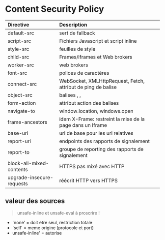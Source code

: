 # Content Security Policy

| Directive  | Description          | 
| :--------------- |:---------------| 
| default-src  |   sert de fallback      |  
| script-src  | Fichiers Javascript et script inline  | 
| style-src  | feuilles de style         | 
| child-src  | Frames/Iframes et Web brokers | 
| worker-src  | web brokers      | 
| font-src  | polices de caractères  | 
| connect-src  | WebSocket, XMLHttpRequest, Fetch, attribut de ping de balise <a>  | 
| object-src  | balises <object>, <embed>, <applet>   | 
| form-action  | attribut action des balises <form>   | 
| navigate-to  | window.location, windows.open        | 
| frame-ancestors  | idem X-Frame: restreint la mise de la page dans un Iframe     | 
| base-uri  | url de base pour les url relatives      | 
| report-uri | endpoints des rapports de signalement  |
| report-to | groupe de reporting des rapports de signalement |
| block-all-mixed-contents | HTTPS pas mixé avec HTTP |
| upgrade-insecure-requests | réécrit HTTP vers HTTPS |

## valeur des sources

> unsafe-inline et unsafe-eval à proscrire ! 

* 'none' = doit etre seul, restriction totale
* 'self' = meme origine (protocole et port)
* unsafe-inline' = autorise <style>, <script>, onerror, onclick...
* 'unsafe-eval' = autorise `eval, funciton, setTimeout, setInterval()`
* https://site...
* https://site/fichier
* domaine.com
* data: = données seulement
* 'nonce-ch4hvvbHDpv7xCSvXCs3BrNggHdTzxUA = 'nonce-<base64>' est une méthode permettant d'autoriser spécifiquement les ressources inline avec l'attribut none="<base64>". Le principe est de créer un nonce aléatoire qui change à chaque fois que l'entête CSP est renvoyé par le serveur
* 'sha256-XrP50Mq6s78GLH2Vyt4BfKhn8rx40dU6FYqQGbxRuzc=' = 'sha256-<base64>' est une méthode permettant d'autoriser spécifiquement les ressources inline dont le hash cryptographique du contenu est présent dans la déclaration de la politique Les algorithmes supportés sont : sha256, sha384 et sha512

## Notes

* Sur un site recent et mature pas de 'unsafe-inline' au CSP : on remplace les methodes :

```html
<button id="btn" onclick="faireQuelqueChose()"></button>
```

par 

```js
document.getElementById("btn").addEventListener("click", faireQuelqueChose);
```